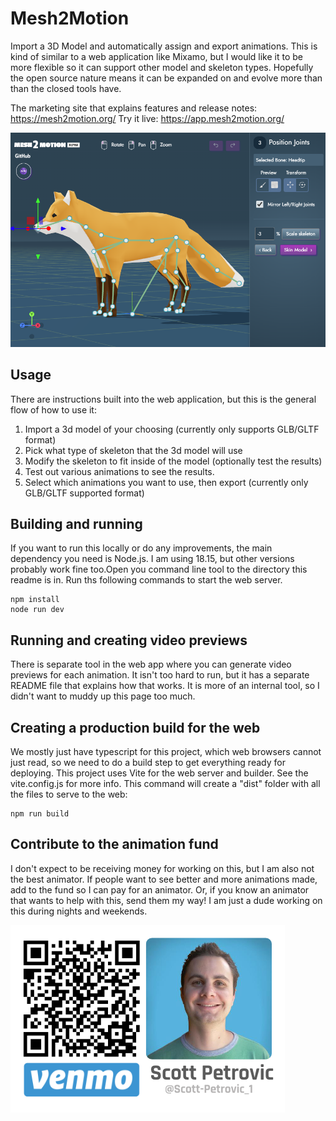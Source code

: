 # Mesh2Motion
Import a 3D Model and automatically assign and export animations. This is kind of similar to a web application like Mixamo, but I would like it to be more flexible so it can support other model and skeleton types. Hopefully the open source nature means it can be expanded on and evolve more than than the closed tools have. 

The marketing site that explains features and release notes: https://mesh2motion.org/
Try it live: https://app.mesh2motion.org/

![Screenshot](./readme.png)

## Usage
There are instructions built into the web application, but this is the general flow of how to use it:
1. Import a 3d model of your choosing (currently only supports GLB/GLTF format)
2. Pick what type of skeleton that the 3d model will use
3. Modify the skeleton to fit inside of the model (optionally test the results)
4. Test out various animations to see the results.
5. Select which animations you want to use, then export (currently only GLB/GLTF supported format)

## Building and running
If you want to run this locally or do any improvements, the main dependency you need is Node.js. I am using 18.15, but other versions probably work fine too.Open you command line tool to the directory this readme is in. Run ths following commands to start the web server.

    npm install
    node run dev

## Running and creating video previews
There is separate tool in the web app where you can generate video previews for each animation. It isn't too hard to run, but it has a separate README file that explains how that works. It is more of an internal tool, so I didn't want to muddy up this page too much.

## Creating a production build for the web
We mostly just have typescript for this project, which web browsers cannot just read, so we need to do a build step to get everything ready for deploying. This project uses Vite for the web server and builder. See the vite.config.js for more info. This command will create a "dist" folder with all the files to serve to the web:

    npm run build

## Contribute to the animation fund
I don't expect to be receiving money for working on this, but I am also not the best animator. If people want to see better and more animations made, add to the fund so I can pay for an animator. Or, if you know an animator that wants to help with this, send them my way! I am just a dude working on this during nights and weekends.

![Venmo animator fund](./venmo.png)









